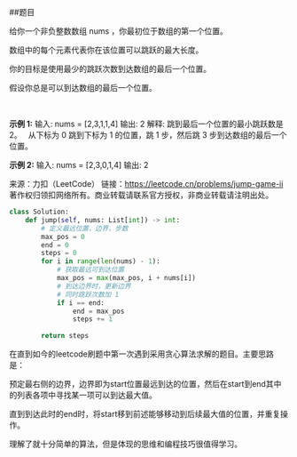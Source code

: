 ##题目

给你一个非负整数数组 nums ，你最初位于数组的第一个位置。

数组中的每个元素代表你在该位置可以跳跃的最大长度。

你的目标是使用最少的跳跃次数到达数组的最后一个位置。

假设你总是可以到达数组的最后一个位置。

 

**示例 1:**
输入: nums = [2,3,1,1,4]
输出: 2
解释: 跳到最后一个位置的最小跳跃数是 2。
     从下标为 0 跳到下标为 1 的位置，跳 1 步，然后跳 3 步到达数组的最后一个位置。

**示例 2:**
输入: nums = [2,3,0,1,4]
输出: 2

来源：力扣（LeetCode）
链接：https://leetcode.cn/problems/jump-game-ii
著作权归领扣网络所有。商业转载请联系官方授权，非商业转载请注明出处。


~~~python
class Solution:
    def jump(self, nums: List[int]) -> int:
        # 定义最远位置，边界，步数
        max_pos = 0
        end = 0
        steps = 0
        for i in range(len(nums) - 1):
            # 获取最远可到达位置
            max_pos = max(max_pos, i + nums[i])
            # 到达边界时，更新边界
            # 同时跳跃次数加 1
            if i == end:
                end = max_pos
                steps += 1
        
        return steps
~~~

在直到如今的leetcode刷题中第一次遇到采用贪心算法求解的题目。主要思路是：

预定最右侧的边界，边界即为start位置最远到达的位置，然后在start到end其中的列表各项中寻找某一项可以到达最大值。

直到到达此时的end时，将start移到前述能够移动到后续最大值的位置，并重复操作。

理解了就十分简单的算法，但是体现的思维和编程技巧很值得学习。